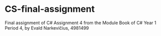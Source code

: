 # CS-final-assignment
Final assignment of C#
Assignment 4 from the Module Book of C# Year 1 Period 4, by Evald Narkevičius, 4981499
